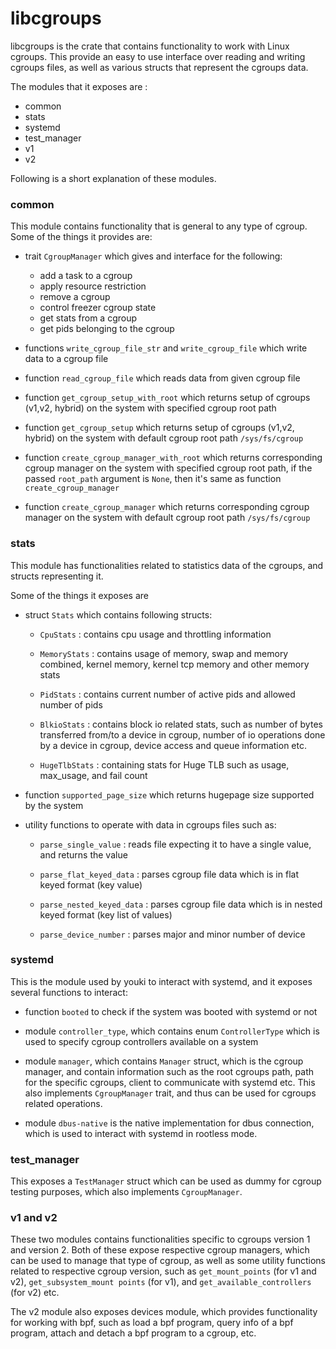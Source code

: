 # libcgroups

libcgroups is the crate that contains functionality to work with Linux cgroups. This provide an easy to use interface over reading and writing cgroups files, as well as various structs that represent the cgroups data.

The modules that it exposes are :

- common
- stats
- systemd
- test_manager
- v1
- v2

Following is a short explanation of these modules.

### common

This module contains functionality that is general to any type of cgroup. Some of the things it provides are:

- trait `CgroupManager` which gives and interface for the following:

  - add a task to a cgroup
  - apply resource restriction
  - remove a cgroup
  - control freezer cgroup state
  - get stats from a cgroup
  - get pids belonging to the cgroup

- functions `write_cgroup_file_str` and `write_cgroup_file` which write data to a cgroup file
- function `read_cgroup_file` which reads data from given cgroup file
- function `get_cgroup_setup_with_root` which returns setup of cgroups (v1,v2, hybrid) on the system with specified cgroup root path
- function `get_cgroup_setup` which returns setup of cgroups (v1,v2, hybrid) on the system with default cgroup root path `/sys/fs/cgroup`
- function `create_cgroup_manager_with_root` which returns corresponding cgroup manager on the system with specified cgroup root path, if the passed `root_path` argument is `None`, then it's same as function `create_cgroup_manager`
- function `create_cgroup_manager` which returns corresponding cgroup manager on the system with default cgroup root path `/sys/fs/cgroup`

### stats

This module has functionalities related to statistics data of the cgroups, and structs representing it.

Some of the things it exposes are

- struct `Stats` which contains following structs:

  - `CpuStats` : contains cpu usage and throttling information

  - `MemoryStats` : contains usage of memory, swap and memory combined, kernel memory, kernel tcp memory and other memory stats

  - `PidStats` : contains current number of active pids and allowed number of pids

  - `BlkioStats` : contains block io related stats, such as number of bytes transferred from/to a device in cgroup, number of io operations done by a device in cgroup, device access and queue information etc.

  - `HugeTlbStats` : containing stats for Huge TLB such as usage, max_usage, and fail count

- function `supported_page_size` which returns hugepage size supported by the system

- utility functions to operate with data in cgroups files such as:

  - `parse_single_value` : reads file expecting it to have a single value, and returns the value

  - `parse_flat_keyed_data` : parses cgroup file data which is in flat keyed format (key value)

  - `parse_nested_keyed_data` : parses cgroup file data which is in nested keyed format (key list of values)

  - `parse_device_number` : parses major and minor number of device

### systemd

This is the module used by youki to interact with systemd, and it exposes several functions to interact:

- function `booted` to check if the system was booted with systemd or not

- module `controller_type`, which contains enum `ControllerType` which is used to specify cgroup controllers available on a system

- module `manager`, which contains `Manager` struct, which is the cgroup manager, and contain information such as the root cgroups path, path for the specific cgroups, client to communicate with systemd etc. This also implements `CgroupManager` trait, and thus can be used for cgroups related operations.

- module `dbus-native` is the native implementation for dbus connection, which is used to interact with systemd in rootless mode.

### test_manager

This exposes a `TestManager` struct which can be used as dummy for cgroup testing purposes, which also implements `CgroupManager`.

### v1 and v2

These two modules contains functionalities specific to cgroups version 1 and version 2. Both of these expose respective cgroup managers, which can be used to manage that type of cgroup, as well as some utility functions related to respective cgroup version, such as `get_mount_points` (for v1 and v2), `get_subsystem_mount points` (for v1), and `get_available_controllers` (for v2) etc.

The v2 module also exposes devices module, which provides functionality for working with bpf, such as load a bpf program, query info of a bpf program, attach and detach a bpf program to a cgroup, etc.
